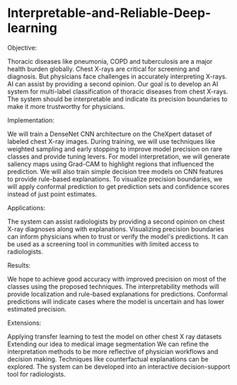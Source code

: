 # Interpretable-and-Reliable-Deep-learning

Objective:

Thoracic diseases like pneumonia, COPD and tuberculosis are a major health burden globally. Chest X-rays are critical for screening and diagnosis.
But physicians face challenges in accurately interpreting X-rays. AI can assist by providing a second opinion.
Our goal is to develop an AI system for multi-label classification of thoracic diseases from chest X-rays.
The system should be interpretable and indicate its precision boundaries to make it more trustworthy for physicians.

Implementation:

We will train a DenseNet CNN architecture on the CheXpert dataset of labeled chest X-ray images.
During training, we will use techniques like weighted sampling and early stopping to improve model precision on rare classes and provide tuning levers.
For model interpretation, we will generate saliency maps using Grad-CAM to highlight regions that influenced the prediction.
We will also train simple decision tree models on CNN features to provide rule-based explanations.
To visualize precision boundaries, we will apply conformal prediction to get prediction sets and confidence scores instead of just point estimates.

Applications:


The system can assist radiologists by providing a second opinion on chest X-ray diagnoses along with explanations.
Visualizing precision boundaries can inform physicians when to trust or verify the model's predictions.
It can be used as a screening tool in communities with limited access to radiologists.

Results:


We hope to achieve good accuracy with improved precision on most of the classes using the proposed techniques.
The interpretability methods will provide localization and rule-based explanations for predictions.
Conformal predictions will indicate cases where the model is uncertain and has lower estimated precision.


Extensions:


Applying transfer learning to test the model on other chest X ray datasets
Extending our idea to medical image segmentation
We can refine the interpretation methods to be more reflective of physician workflows and decision making. Techniques like counterfactual explanations can be explored.
The system can be developed into an interactive decision-support tool for radiologists.

